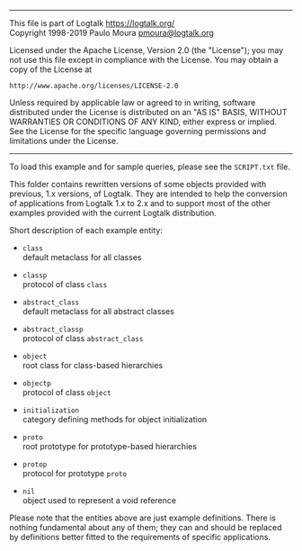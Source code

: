 ________________________________________________________________________

This file is part of Logtalk <https://logtalk.org/>  
Copyright 1998-2019 Paulo Moura <pmoura@logtalk.org>

Licensed under the Apache License, Version 2.0 (the "License");
you may not use this file except in compliance with the License.
You may obtain a copy of the License at

    http://www.apache.org/licenses/LICENSE-2.0

Unless required by applicable law or agreed to in writing, software
distributed under the License is distributed on an "AS IS" BASIS,
WITHOUT WARRANTIES OR CONDITIONS OF ANY KIND, either express or implied.
See the License for the specific language governing permissions and
limitations under the License.
________________________________________________________________________


To load this example and for sample queries, please see the `SCRIPT.txt`
file.

This folder contains rewritten versions of some objects provided  with
previous, 1.x versions, of Logtalk. They are intended to  help the
conversion of applications from Logtalk 1.x to 2.x and to support most
of the other examples provided with the current Logtalk distribution.

Short description of each example entity:

- `class`  
	default metaclass for all classes
- `classp`  
	protocol of class `class`

- `abstract_class`  
	default metaclass for all abstract classes
- `abstract_classp`  
	protocol of class `abstract_class`

- `object`  
	root class for class-based hierarchies
- `objectp`  
	protocol of class `object`

- `initialization`  
	category defining methods for object initialization

- `proto`  
	root prototype for prototype-based hierarchies
- `protop`  
	protocol for prototype `proto`

- `nil`  
	object used to represent a void reference

Please note that the entities above are just example definitions. There is 
nothing fundamental about any of them; they can and should be replaced by 
definitions better fitted to the requirements of specific applications.
